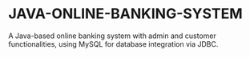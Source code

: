 # JAVA-ONLINE-BANKING-SYSTEM
A Java-based online banking system with admin and customer functionalities, using MySQL for database integration via JDBC.

